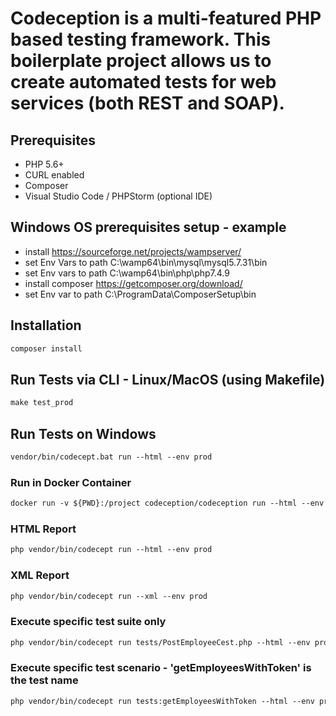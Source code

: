 # Codeception is a multi-featured PHP based testing framework. This boilerplate project allows us to create automated tests for web services (both REST and SOAP).

## Prerequisites
- PHP 5.6+
- CURL enabled
- Composer
- Visual Studio Code / PHPStorm (optional IDE)

## Windows OS prerequisites setup - example
- install https://sourceforge.net/projects/wampserver/
- set Env Vars to path C:\wamp64\bin\mysql\mysql5.7.31\bin 
- set Env vars to path C:\wamp64\bin\php\php7.4.9
- install composer https://getcomposer.org/download/
- set Env var to path C:\ProgramData\ComposerSetup\bin

## Installation
```html
composer install
```

## Run Tests via CLI - Linux/MacOS (using Makefile)
```html
make test_prod
```

## Run Tests on Windows
```html
vendor/bin/codecept.bat run --html --env prod
```

### Run in Docker Container
```html
docker run -v ${PWD}:/project codeception/codeception run --html --env prod  
```

### HTML Report
```html
php vendor/bin/codecept run --html --env prod
```

### XML Report
```html
php vendor/bin/codecept run --xml --env prod
```

### Execute specific test suite only
```html
php vendor/bin/codecept run tests/PostEmployeeCest.php --html --env prod
```

### Execute specific test scenario - 'getEmployeesWithToken' is the test name
```html
php vendor/bin/codecept run tests:getEmployeesWithToken --html --env prod
```
